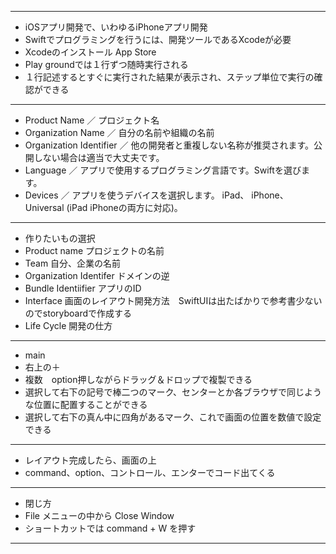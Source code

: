***
- iOSアプリ開発で、いわゆるiPhoneアプリ開発
- Swiftでプログラミングを行うには、開発ツールであるXcodeが必要
- Xcodeのインストール App Store
- Play groundでは１行ずつ随時実行される
- １行記述するとすぐに実行された結果が表示され、ステップ単位で実行の確認ができる
***
- Product Name ／ プロジェクト名
- Organization Name ／ 自分の名前や組織の名前
- Organization Identifier ／ 他の開発者と重複しない名称が推奨されます。公開しない場合は適当で大丈夫です。
- Language ／ アプリで使用するプログラミング言語です。Swiftを選びます。
- Devices ／ アプリを使うデバイスを選択します。 iPad、 iPhone、 Universal (iPad iPhoneの両方に対応)。
***
- 作りたいもの選択
- Product name プロジェクトの名前
- Team 自分、企業の名前
- Organization Identifer ドメインの逆
- Bundle Identiifier アプリのID
- Interface 画面のレイアウト開発方法　SwiftUIは出たばかりで参考書少ないのでstoryboardで作成する
- Life Cycle 開発の仕方
***
- main
- 右上の＋
- 複数　option押しながらドラッグ＆ドロップで複製できる
- 選択して右下の記号で棒二つのマーク、センターとか各ブラウザで同じような位置に配置することができる
- 選択して右下の真ん中に四角があるマーク、これで画面の位置を数値で設定できる
***
- レイアウト完成したら、画面の上
- command、option、コントロール、エンターでコード出てくる
***
- 閉じ方
- File メニューの中から Close Window
- ショートカットでは command + W を押す
***

